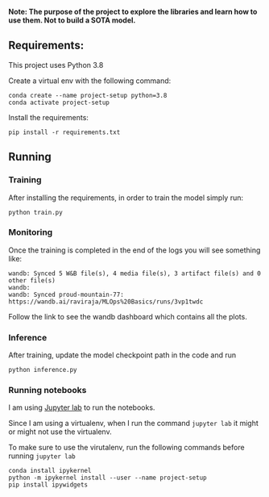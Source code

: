 
**Note: The purpose of the project to explore the libraries and learn how to use them. Not to build a SOTA model.**

## Requirements:

This project uses Python 3.8

Create a virtual env with the following command:

```
conda create --name project-setup python=3.8
conda activate project-setup
```

Install the requirements:

```
pip install -r requirements.txt
```

## Running

### Training

After installing the requirements, in order to train the model simply run:

```
python train.py
```

### Monitoring

Once the training is completed in the end of the logs you will see something like:

```
wandb: Synced 5 W&B file(s), 4 media file(s), 3 artifact file(s) and 0 other file(s)
wandb: 
wandb: Synced proud-mountain-77: https://wandb.ai/raviraja/MLOps%20Basics/runs/3vp1twdc
```

Follow the link to see the wandb dashboard which contains all the plots.

### Inference

After training, update the model checkpoint path in the code and run

```
python inference.py
```

### Running notebooks

I am using [Jupyter lab](https://jupyter.org/install) to run the notebooks. 

Since I am using a virtualenv, when I run the command `jupyter lab` it might or might not use the virtualenv.

To make sure to use the virutalenv, run the following commands before running `jupyter lab`

```
conda install ipykernel
python -m ipykernel install --user --name project-setup
pip install ipywidgets
```